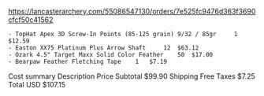 https://lancasterarchery.com/55086547130/orders/7e525fc9476d363f3690cfcf50c41562

	- TopHat Apex 3D Screw-In Points (85-125 grain) 9/32 / 85gr 	1 	$12.59
	- Easton XX75 Platinum Plus Arrow Shaft 	12 	$63.12
	- Ozark 4.5" Target Maxx Solid Color Feather 	50 	$17.00
	- Bearpaw Feather Fletching Tape 	1 	$7.19

Cost summary
Description 	Price
Subtotal 	$99.90
Shipping 	Free
Taxes 	$7.25
Total 	USD $107.15 

